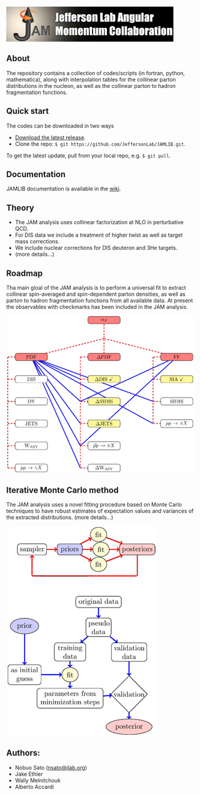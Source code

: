 ![jamlogo](gallery/jam.jpg)

## About
 
The repository contains a collection of codes/scripts (in fortran, python,
mathematica), along with interpolation tables for the collinear parton
distributions in the nucleon, as well as the collinear parton to hadron
fragmentation functions. 


## Quick start
The codes can be downloaded in two ways

* [Download the latest release](https://github.com/JeffersonLab/JAMLIB/archive/master.zip).
*  Clone the repo:  `$ git https://github.com/JeffersonLab/JAMLIB.git`.

To get the latest update, pull from your local repo, e.g. `$ git pull`.

## Documentation
JAMLIB documentation is available in the [wiki](https://github.com/JeffersonLab/JAMLIB/wiki). 

## Theory
* The JAM analysis uses collinear factorization at NLO in perturbative QCD.
* For DIS data we include a treatment of higher twist as well as target mass corrections.
* We include nuclear corrections for DIS deuteron and 3He targets.
* (more details...)

## Roadmap
Tha main gloal of the JAM analysis is to perform a universal fit to extract
collinear spin-averaged and spin-dependent parton densities, as well as parton
to hadron fragmentation functions from all available data. At present the
observables with checkmarks has been included in the JAM analysis.

<img src="gallery/roadmap.jpg" width="500">


## Iterative Monte Carlo method 
The JAM analysis uses a novel fitting procedure based on Monte Carlo techniques
to have robust estimates of expectation values and variances of the extracted
distributions. (more details...)

<img src="gallery/workflow.jpg" width="400">





## Authors:
* Nobuo Sato  (nsato@jlab.org)
* Jake Ethier 
* Wally Melnitchouk  
* Alberto Accardi


